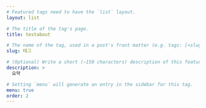 ```yaml
---
# Featured tags need to have the `list` layout.
layout: list

# The title of the tag's page.
title: testabout

# The name of the tag, used in a post's front matter (e.g. tags: [<slug>]).
slug: 태그

# (Optional) Write a short (~150 characters) description of this featured tag.
description: >
  요약

# Setting `menu` will generate an entry in the sidebar for this tag.
menu: true
order: 2
---
```

